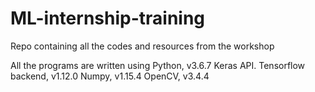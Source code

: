 # ML-internship-training
Repo containing all the codes and resources from the workshop

All the programs are written using
Python, v3.6.7
Keras API.
Tensorflow backend, v1.12.0
Numpy, v1.15.4
OpenCV, v3.4.4
